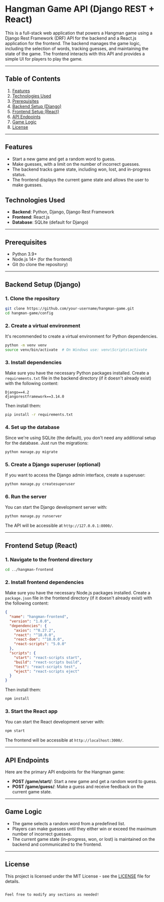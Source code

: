 # Hangman Game API (Django REST + React)

This is a full-stack web application that powers a Hangman game using a Django Rest Framework (DRF) API for the backend and a React.js application for the frontend. The backend manages the game logic, including the selection of words, tracking guesses, and maintaining the state of the game. The frontend interacts with this API and provides a simple UI for players to play the game.

---

## Table of Contents

1. [Features](#features)
2. [Technologies Used](#technologies-used)
3. [Prerequisites](#prerequisites)
4. [Backend Setup (Django)](#backend-setup-django)
5. [Frontend Setup (React)](#frontend-setup-react)
6. [API Endpoints](#api-endpoints)
7. [Game Logic](#game-logic)
8. [License](#license)

---

## Features

- Start a new game and get a random word to guess.
- Make guesses, with a limit on the number of incorrect guesses.
- The backend tracks game state, including won, lost, and in-progress status.
- The frontend displays the current game state and allows the user to make guesses.

## Technologies Used

- **Backend**: Python, Django, Django Rest Framework
- **Frontend**: React.js
- **Database**: SQLite (default for Django)

---

## Prerequisites

- Python 3.9+
- Node.js 14+ (for the frontend)
- Git (to clone the repository)

---

## Backend Setup (Django)

### 1. Clone the repository

```bash
git clone https://github.com/your-username/hangman-game.git
cd hangman-game/config
```

### 2. Create a virtual environment

It's recommended to create a virtual environment for Python dependencies.

```bash
python -m venv venv
source venv/bin/activate  # On Windows use: venv\Scripts\activate
```

### 3. Install dependencies

Make sure you have the necessary Python packages installed. Create a `requirements.txt` file in the backend directory (if it doesn't already exist) with the following content:

```plaintext
Django==4.2
djangorestframework==3.14.0
```

Then install them:

```bash
pip install -r requirements.txt
```

### 4. Set up the database

Since we're using SQLite (the default), you don't need any additional setup for the database. Just run the migrations:

```bash
python manage.py migrate
```

### 5. Create a Django superuser (optional)

If you want to access the Django admin interface, create a superuser:

```bash
python manage.py createsuperuser
```

### 6. Run the server

You can start the Django development server with:

```bash
python manage.py runserver
```

The API will be accessible at `http://127.0.0.1:8000/`.

--- 

## Frontend Setup (React)

### 1. Navigate to the frontend directory

```bash
cd ../hangman-frontend
```

### 2. Install frontend dependencies

Make sure you have the necessary Node.js packages installed. Create a `package.json` file in the frontend directory (if it doesn't already exist) with the following content:

```json
{
  "name": "hangman-frontend",
  "version": "1.0.0",
  "dependencies": {
    "axios": "^0.27.2",
    "react": "^18.0.0",
    "react-dom": "^18.0.0",
    "react-scripts": "5.0.0"
  },
  "scripts": {
    "start": "react-scripts start",
    "build": "react-scripts build",
    "test": "react-scripts test",
    "eject": "react-scripts eject"
  }
}
```

Then install them:

```bash
npm install
```

### 3. Start the React app

You can start the React development server with:

```bash
npm start
```

The frontend will be accessible at `http://localhost:3000/`.

---

## API Endpoints

Here are the primary API endpoints for the Hangman game:

- **POST /game/start/**: Start a new game and get a random word to guess.
- **POST /game/guess/**: Make a guess and receive feedback on the current game state.

---

## Game Logic

- The game selects a random word from a predefined list.
- Players can make guesses until they either win or exceed the maximum number of incorrect guesses.
- The current game state (in-progress, won, or lost) is maintained on the backend and communicated to the frontend.

---

## License

This project is licensed under the MIT License - see the [LICENSE](LICENSE) file for details.
```

Feel free to modify any sections as needed!
